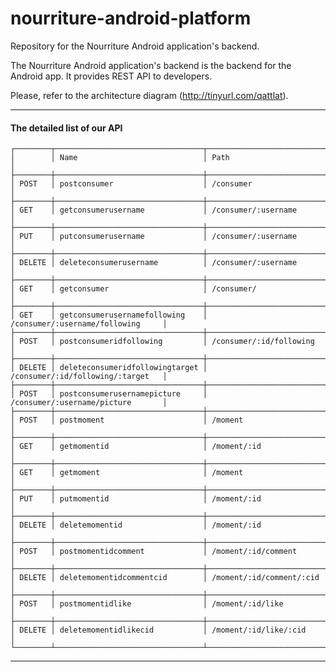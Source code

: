 nourriture-android-platform
===========================

Repository for the Nourriture Android application's backend.

The Nourriture Android application's backend is the backend for the Android app. It provides REST API to developers.

Please, refer to the architecture diagram (http://tinyurl.com/qattlat).

********************************************

#### The detailed list of our API
	   
    ┌────────┬─────────────────────────────────┬───────────────────────────────────┐
    │        │ Name                            │ Path                              │
    ├────────┼─────────────────────────────────┼───────────────────────────────────┤
    │ POST   │ postconsumer                    │ /consumer                         │
    ├────────┼─────────────────────────────────┼───────────────────────────────────┤
    │ GET    │ getconsumerusername             │ /consumer/:username               │
    ├────────┼─────────────────────────────────┼───────────────────────────────────┤
    │ PUT    │ putconsumerusername             │ /consumer/:username               │
    ├────────┼─────────────────────────────────┼───────────────────────────────────┤
    │ DELETE │ deleteconsumerusername          │ /consumer/:username               │
    ├────────┼─────────────────────────────────┼───────────────────────────────────┤
    │ GET    │ getconsumer                     │ /consumer/                        │
    ├────────┼─────────────────────────────────┼───────────────────────────────────┤
    │ GET    │ getconsumerusernamefollowing    │ /consumer/:username/following     │
    ├────────┼─────────────────────────────────┼───────────────────────────────────┤
    │ POST   │ postconsumeridfollowing         │ /consumer/:id/following           │
    ├────────┼─────────────────────────────────┼───────────────────────────────────┤
    │ DELETE │ deleteconsumeridfollowingtarget │ /consumer/:id/following/:target   │
    ├────────┼─────────────────────────────────┼───────────────────────────────────┤
    │ POST   │ postconsumerusernamepicture     │ /consumer/:username/picture       │
    ├────────┼─────────────────────────────────┼───────────────────────────────────┤
    │ POST   │ postmoment                      │ /moment                           │
    ├────────┼─────────────────────────────────┼───────────────────────────────────┤
    │ GET    │ getmomentid                     │ /moment/:id                       │
    ├────────┼─────────────────────────────────┼───────────────────────────────────┤
    │ GET    │ getmoment                       │ /moment                           │
    ├────────┼─────────────────────────────────┼───────────────────────────────────┤
    │ PUT    │ putmomentid                     │ /moment/:id                       │
    ├────────┼─────────────────────────────────┼───────────────────────────────────┤
    │ DELETE │ deletemomentid                  │ /moment/:id                       │
    ├────────┼─────────────────────────────────┼───────────────────────────────────┤
    │ POST   │ postmomentidcomment             │ /moment/:id/comment               │
    ├────────┼─────────────────────────────────┼───────────────────────────────────┤
    │ DELETE │ deletemomentidcommentcid        │ /moment/:id/comment/:cid          │
    ├────────┼─────────────────────────────────┼───────────────────────────────────┤
    │ POST   │ postmomentidlike                │ /moment/:id/like                  │
    ├────────┼─────────────────────────────────┼───────────────────────────────────┤
    │ DELETE │ deletemomentidlikecid           │ /moment/:id/like/:cid             │
    └────────┴─────────────────────────────────┴───────────────────────────────────┘
********************************************
